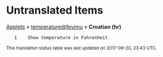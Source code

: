 # Untranslated Items
[Applets](../../../README.md) &#187; [temperature@fevimu](../README.md) &#187; **Croatian (hr)**

       1	Show temperature in Fahrenheit

<sup>This translation status table was last updated on 2017-09-20, 23:43 UTC.</sup>
